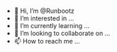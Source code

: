 - 👋 Hi, I’m @Runbootz
- 👀 I’m interested in ...
- 🌱 I’m currently learning ...
- 💞️ I’m looking to collaborate on ...
- 📫 How to reach me ...

<!---
Runbootz/Runbootz is a ✨ special ✨ repository because its `README.md` (this file) appears on your GitHub profile.
You can click the Preview link to take a look at your changes.
--->
